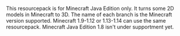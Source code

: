 This resourcepack is for Minecraft Java Edition only. It turns some 2D models in Minecraft to 3D. 
The name of each branch is the Minecraft version supported. 
Minecraft 1.9-1.12 or 1.13-1.14 can use the same resourcepack. 
Minecraft Java Edition 1.8 isn't under supportment yet.
